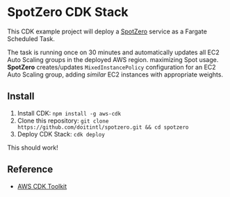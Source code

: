 # SpotZero CDK Stack

This CDK example project will deploy a [SpotZero](https://github.com/doitintl/spotzero) service as a Fargate Scheduled Task.

The task is running once on 30 minutes and automatically updates all EC2 Auto Scaling groups in the deployed AWS region. maximizing Spot usage.
**SpotZero** creates/updates `MixedInstancePolicy` configuration for an EC2 Auto Scaling group, adding _similar_ EC2 instances with appropriate weights.

## Install

1. Install CDK: `npm install -g aws-cdk`
1. Clone this repository: `git clone https://github.com/doitintl/spotzero.git && cd spotzero`
1. Deploy CDK Stack: `cdk deploy`

This should work!

## Reference

- [AWS CDK Toolkit](https://docs.aws.amazon.com/cdk/latest/guide/cli.html)